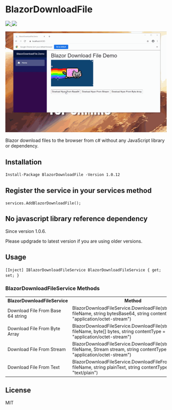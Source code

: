 # BlazorDownloadFile

<p>
    	<a href="https://www.nuget.org/packages/BlazorDownloadFile">
	    <img src="https://buildstats.info/nuget/BlazorDownloadFile?v=1.0.12" />
	</a>
	<a href="https://www.paypal.com/cgi-bin/webscr?cmd=_s-xclick&hosted_button_id=RSE2NMEG3F7QU&source=url">
	    <img src="https://img.shields.io/badge/Donate-PayPal-green.svg" />
	</a>
</p>

![](BlazorDownloadFileDemo.gif)

Blazor download files to the browser from c# without any JavaScript library or dependency.

## Installation

`Install-Package BlazorDownloadFile -Version 1.0.12`

## Register the service in your services method

`services.AddBlazorDownloadFile();`

## No javascript library reference dependency

Since version 1.0.6. 

Please updgrade to latest version if you are using older versions.

## Usage

`[Inject] IBlazorDownloadFileService BlazorDownloadFileService { get; set; }`

### BlazorDownloadFileService Methods

<table>
	<tr>
		<th>BlazorDownloadFileService</th>
		<th>Method</th>
	</tr>
	<tr>
		<td>Download File From Base 64 string</td>
		<td>BlazorDownloadFileService.DownloadFile(string fileName, string bytesBase64, string contentType = "application/octet-stream")</td>
	</tr>
	<tr>
		<td>Download File From Byte Array</td>
		<td>BlazorDownloadFileService.DownloadFile(string fileName, byte[] bytes, string contentType = "application/octet-stream")</td>
	</tr>
	<tr>
		<td>Download File From Stream</td>
		<td>BlazorDownloadFileService.DownloadFile(string fileName, Stream stream, string contentType = "application/octet-stream")</td>
	</tr>
	<tr>
		<td>Download File From Text</td>
		<td>BlazorDownloadFileService.DownloadFileFromText(string fileName, string plainText, string contentType = "text/plain")</td>
	</tr>
</table>


## License
MIT
